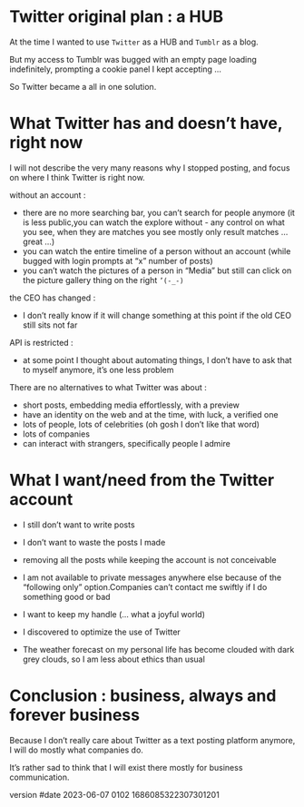 
<div id="date_2023-05-26">

# Twitter original plan : a HUB

At the time I wanted to use `Twitter` as a HUB and `Tumblr` as a blog.

But my access to Tumblr was bugged with an empty page loading indefinitely, prompting a cookie panel I kept accepting …

So Twitter became a all in one solution.

# What Twitter has and doesn’t have, right now

I will not describe the very many reasons why I stopped posting, and focus on where I think Twitter is right now.

without an account :
- there are no more searching bar, you can’t search for people anymore (it is less public,you can watch the explore without - any control on what you see, when they are matches you see mostly only result matches … great …)
- you can watch the entire timeline of a person without an account (while bugged with login prompts at “x” number of posts)
- you can’t watch the pictures of a person in “Media” but still can click on the picture gallery thing on the right `’(-_-)`

the CEO has changed :

- I don’t really know if it will change something at this point if the old CEO still sits not far

API is restricted :

- at some point I thought about automating things, I don’t have to ask that to myself anymore, it’s one less problem

There are no alternatives to what Twitter was about :

- short posts, embedding media effortlessly, with a preview
- have an identity on the web and at the time, with luck, a verified one
- lots of people, lots of celebrities (oh gosh I don’t like that word)
- lots of companies
- can interact with strangers, specifically people I admire

# What I want/need from the Twitter account

- I still don’t want to write posts

- I don’t want to waste the posts I made

- removing all the posts while keeping the account is not conceivable

- I am not available to private messages anywhere else because of the “following only” option.Companies can’t contact me swiftly if I do something good or bad

- I want to keep my handle (… what a joyful world)

- I discovered to optimize the use of Twitter

- The weather forecast on my personal life has become clouded with dark grey clouds, so I am less about ethics than usual

# Conclusion : business, always and forever business

Because I don’t really care about Twitter as a text posting platform anymore, I will do mostly what companies do.

It’s rather sad to think that I will exist there mostly for business communication.

version #date 2023-06-07 0102 1686085322307301201

</div>
